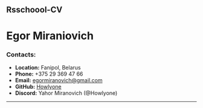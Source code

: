 ## Rsschoool-CV

# Egor Miraniovich


### Contacts:
+ __Location:__ Fanipol, Belarus
+ __Phone:__ +375 29 369 47 66
+ __Email:__ egormiranovich@gmail.com
+ __GitHub:__ [Howlyone](https://github.com/Howlyone)
+ __Discord:__ Yahor Miranovich (@Howlyone)

___